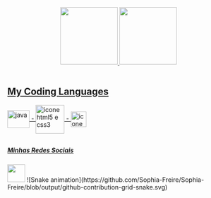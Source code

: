 <div align="center">
  <a href="https://github.com/Emanoel-Ferreira-LS">
  <img height="130em" src="https://github-readme-stats.vercel.app/api?username=Emanoel-Ferreira-LS&show_icons=true&theme=merko&include_all_commits=true&count_private=true"/>
  <img height="130em" src="https://github-readme-stats.vercel.app/api/top-langs/?username=Emanoel-Ferreira-LS&layout=compact&langs_count=7&theme=merko"/>
</div>  
  <div style="display: inline_block"><br>
    <h2>My Coding Languages</h2>
  <img align="center" alt="java" height="40" width="50"src="https://cdn-icons-png.flaticon.com/512/226/226777.png"/>
       -
  <img align="center" src="https://upload.wikimedia.org/wikipedia/commons/thumb/1/10/CSS3_and_HTML5_logos_and_wordmarks.svg/791px-CSS3_and_HTML5_logos_and_wordmarks.svg.png" alt="icone html5 e css3" heigth="33" width="65">
    -
   <img align="center" src="https://cdn-icons-png.flaticon.com/512/5968/5968292.png" alt="icone javaScript" heigth="17" width="35">
</div>
 
  ##
 
  <div>
    <h5>Minhas Redes Sociais</h5>
  <a href="https://www.instagram.com/emanoelfls.dev/" target="_blank"><img src="https://imagepng.org/wp-content/uploads/2017/08/instagram-icone-icon-1.png" target="_blank" width="40"></a>  
    ![Snake animation](https://github.com/Sophia-Freire/Sophia-Freire/blob/output/github-contribution-grid-snake.svg)
  </div>
